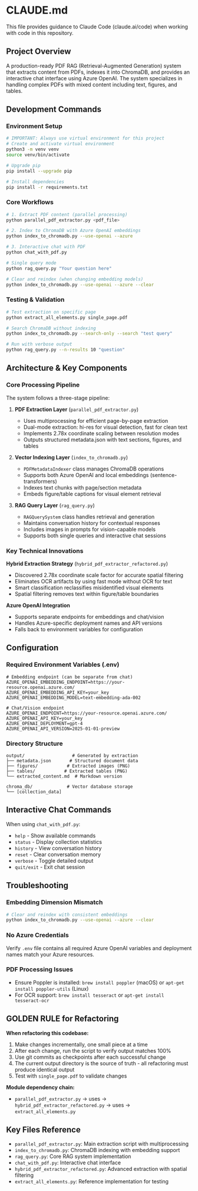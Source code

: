 # CLAUDE.md

This file provides guidance to Claude Code (claude.ai/code) when working with code in this repository.

## Project Overview

A production-ready PDF RAG (Retrieval-Augmented Generation) system that extracts content from PDFs, indexes it into ChromaDB, and provides an interactive chat interface using Azure OpenAI. The system specializes in handling complex PDFs with mixed content including text, figures, and tables.

## Development Commands

### Environment Setup
```bash
# IMPORTANT: Always use virtual environment for this project
# Create and activate virtual environment
python3 -m venv venv
source venv/bin/activate

# Upgrade pip
pip install --upgrade pip

# Install dependencies
pip install -r requirements.txt
```

### Core Workflows
```bash
# 1. Extract PDF content (parallel processing)
python parallel_pdf_extractor.py <pdf_file>

# 2. Index to ChromaDB with Azure OpenAI embeddings
python index_to_chromadb.py --use-openai --azure

# 3. Interactive chat with PDF
python chat_with_pdf.py

# Single query mode
python rag_query.py "Your question here"

# Clear and reindex (when changing embedding models)
python index_to_chromadb.py --use-openai --azure --clear
```

### Testing & Validation
```bash
# Test extraction on specific page
python extract_all_elements.py single_page.pdf

# Search ChromaDB without indexing
python index_to_chromadb.py --search-only --search "test query"

# Run with verbose output
python rag_query.py --n-results 10 "question"
```

## Architecture & Key Components

### Core Processing Pipeline

The system follows a three-stage pipeline:

1. **PDF Extraction Layer** (`parallel_pdf_extractor.py`)
   - Uses multiprocessing for efficient page-by-page extraction
   - Dual-mode extraction: hi-res for visual detection, fast for clean text
   - Implements 2.78x coordinate scaling between resolution modes
   - Outputs structured metadata.json with text sections, figures, and tables

2. **Vector Indexing Layer** (`index_to_chromadb.py`)
   - `PDFMetadataIndexer` class manages ChromaDB operations
   - Supports both Azure OpenAI and local embeddings (sentence-transformers)
   - Indexes text chunks with page/section metadata
   - Embeds figure/table captions for visual element retrieval

3. **RAG Query Layer** (`rag_query.py`)
   - `RAGQuerySystem` class handles retrieval and generation
   - Maintains conversation history for contextual responses
   - Includes images in prompts for vision-capable models
   - Supports both single queries and interactive chat sessions

### Key Technical Innovations

**Hybrid Extraction Strategy** (`hybrid_pdf_extractor_refactored.py`)
- Discovered 2.78x coordinate scale factor for accurate spatial filtering
- Eliminates OCR artifacts by using fast mode without OCR for text
- Smart classification reclassifies misidentified visual elements
- Spatial filtering removes text within figure/table boundaries

**Azure OpenAI Integration**
- Supports separate endpoints for embeddings and chat/vision
- Handles Azure-specific deployment names and API versions
- Falls back to environment variables for configuration

## Configuration

### Required Environment Variables (.env)
```env
# Embedding endpoint (can be separate from chat)
AZURE_OPENAI_EMBEDDING_ENDPOINT=https://your-resource.openai.azure.com/
AZURE_OPENAI_EMBEDDING_API_KEY=your_key
AZURE_OPENAI_EMBEDDING_MODEL=text-embedding-ada-002

# Chat/Vision endpoint
AZURE_OPENAI_ENDPOINT=https://your-resource.openai.azure.com/
AZURE_OPENAI_API_KEY=your_key
AZURE_OPENAI_DEPLOYMENT=gpt-4
AZURE_OPENAI_API_VERSION=2025-01-01-preview
```

### Directory Structure
```
output/                  # Generated by extraction
├── metadata.json       # Structured document data
├── figures/           # Extracted images (PNG)
├── tables/           # Extracted tables (PNG)
└── extracted_content.md  # Markdown version

chroma_db/             # Vector database storage
└── [collection_data]
```

## Interactive Chat Commands

When using `chat_with_pdf.py`:
- `help` - Show available commands
- `status` - Display collection statistics
- `history` - View conversation history
- `reset` - Clear conversation memory
- `verbose` - Toggle detailed output
- `quit/exit` - Exit chat session

## Troubleshooting

### Embedding Dimension Mismatch
```bash
# Clear and reindex with consistent embeddings
python index_to_chromadb.py --use-openai --azure --clear
```

### No Azure Credentials
Verify `.env` file contains all required Azure OpenAI variables and deployment names match your Azure resources.

### PDF Processing Issues
- Ensure Poppler is installed: `brew install poppler` (macOS) or `apt-get install poppler-utils` (Linux)
- For OCR support: `brew install tesseract` or `apt-get install tesseract-ocr`

## GOLDEN RULE for Refactoring

**When refactoring this codebase:**
1. Make changes incrementally, one small piece at a time
2. After each change, run the script to verify output matches 100%
3. Use git commits as checkpoints after each successful change
4. The current output directory is the source of truth - all refactoring must produce identical output
5. Test with `single_page.pdf` to validate changes

**Module dependency chain:**
- `parallel_pdf_extractor.py` → uses → `hybrid_pdf_extractor_refactored.py` → uses → `extract_all_elements.py`

## Key Files Reference

- `parallel_pdf_extractor.py`: Main extraction script with multiprocessing
- `index_to_chromadb.py`: ChromaDB indexing with embedding support
- `rag_query.py`: Core RAG system implementation
- `chat_with_pdf.py`: Interactive chat interface
- `hybrid_pdf_extractor_refactored.py`: Advanced extraction with spatial filtering
- `extract_all_elements.py`: Reference implementation for testing